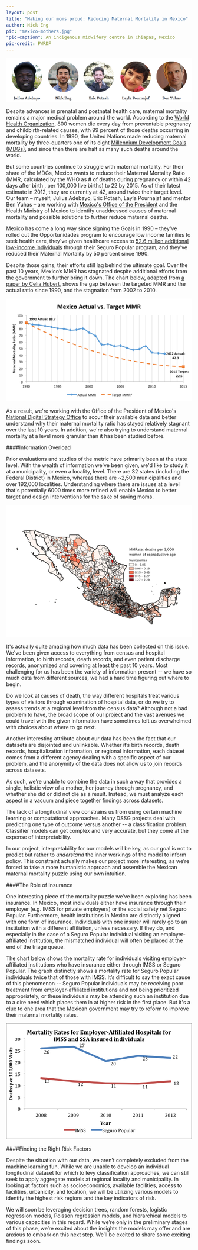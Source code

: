 ```yaml
---
layout: post
title: "Making our moms proud: Reducing Maternal Mortality in Mexico"
author: Nick Eng
pic: "mexico-mothers.jpg"
"pic-caption": An indigenous midwifery centre in Chiapas, Mexico
pic-credit: PWRDF
---
```

<img src="/img/posts/mexico-team.png">

Despite advances in prenatal and postnatal health care, maternal mortality remains a major medical problem around the world. According to the [World Health Organization](http://www.who.int/mediacentre/factsheets/fs348/en/), 800 women die every day from preventable pregnancy and childbirth-related causes, with 99 percent of those deaths occurring in developing countries. In 1990, the United Nations made reducing maternal mortality by three-quarters one of its eight [Millennium Development Goals (MDGs)](http://www.un.org/millenniumgoals/), and since then there are half as many such deaths around the world.

But some countries continue to struggle with maternal mortality. For their share of the MDGs, Mexico wants to reduce their Maternal Mortality Ratio (MMR, calculated by the WHO as # of deaths during pregnancy or within 42 days after birth , per 100,000 live births) to 22 by 2015. As of  their latest estimate in 2012, they are currently at 42, around twice their target level. Our team – myself, Julius Adebayo, Eric Potash, Layla Pournajaf and mentor Ben Yuhas – are working with [Mexico's Office of the President](http://www.presidencia.gob.mx/) and the Health Ministry of Mexico to identify unaddressed causes of maternal mortality and possible solutions to further reduce maternal deaths.

Mexico has come a long way since signing the Goals in 1990 – they've rolled out the Opportunidades program to encourage low income families to seek health care, they've given healthcare access to [52.6 million additional low-income individuals](http://www.thelancet.com/journals/lancet/article/PIIS0140-6736(12)61068-X/abstract) through their Seguro Popular program, and they’ve reduced their Maternal Mortality by 50 percent since 1990. 

Despite those gains, their efforts still lag behind the ultimate goal. Over the past 10 years, Mexico’s MMR has stagnated despite additional efforts from the government to further bring it down. The chart below, adapted from [a paper by Celia Hubert](http://paa2013.princeton.edu/abstracts/131199), shows the gap between the targeted MMR and the actual ratio since 1990, and the stagnation from 2002 to 2010. 

<img src="/img/posts/mexico-rates.png">

As a result, we're working with the Office of the President of Mexico's [National Digital Strategy Office](http://www.presidencia.gob.mx/edn/en/) to scour their available data and better understand why their maternal mortality ratio has stayed relatively stagnant over the last 10 years. In addition, we're also trying to understand maternal mortality at a level more granular than it has been studied before.

####Information Overload

Prior evaluations and studies of the metric have primarily been at the state level. With the wealth of information we've been given, we'd like to study it at a municipality, or even a locality, level. There are 32 states (including the Federal District) in Mexico, whereas there are ~2,500 municipalities and over 192,000 localities. Understanding where there are issues at a level that's potentially 6000 times more refined will enable Mexico to better target and design interventions for the sake of saving moms.

<img src="/img/posts/mexico-municipalities.png">

It's actually quite amazing how much data has been collected on this issue. We've been given access to everything from census and hospital information, to birth records, death records, and even patient discharge records, anonymized and covering at least the past 10 years. Most challenging for us has been the variety of information present -- we have so much data from different sources, we had a hard time figuring out where to begin. 

Do we look at causes of death, the way different hospitals treat various types of visitors through examination of hospital data, or do we try to assess trends at a regional level from the census data? Although not a bad problem to have, the broad scope of our project and the vast avenues we could travel with the given information have sometimes left us overwhelmed with choices about where to go next.

Another interesting attribute about our data has been the fact that our datasets are disjointed and unlinkable. Whether it’s birth records, death records, hospitalization information, or regional information, each dataset comes from a different agency dealing with a specific aspect of our problem, and the anonymity of the data does not allow us to join records across datasets. 

As such, we’re unable to combine the data in such a way that provides a single, holistic view of a mother, her journey through pregnancy, and whether she did or did not die as a result. Instead, we must analyze each aspect in a vacuum and piece together findings across datasets. 

The lack of a longitudinal view constrains us from using certain machine learning or computational approaches. Many DSSG projects deal with predicting one type of outcome versus another -- a classification problem. Classifier models can get complex and very accurate, but they come at the expense of interpretability. 

In our project, interpretability for our models will be key, as our goal is not to predict but rather to *understand* the inner workings of the model to inform policy. This constraint actually makes our project more interesting, as we’re forced to take a more humanistic approach and assemble the Mexican maternal mortality puzzle using our own intuition.

####The Role of Insurance

One interesting piece of the mortality puzzle we’ve been exploring has been insurance. In Mexico, most individuals either have insurance through their employer (e.g. IMSS for private employers) or the social safety net Seguro Popular. Furthermore, health institutions in Mexico are distinctly aligned with one form of insurance. Individuals with one insurer will rarely go to an institution with a different affiliation, unless necessary. If they do, and especially in the case of a Seguro Popular individual visiting an employer-affiliated institution, the mismatched individual will often be placed at the end of the triage queue.

The chart below shows the mortality rate for individuals visiting employer-affiliated institutions who have insurance either through IMSS or Seguro Popular. The graph distinctly shows a mortality rate for Seguro Popular individuals twice that of those with IMSS. It’s difficult to say the exact cause of this phenomenon -- Seguro Popular individuals may be receiving poor treatment from employer-affiliated institutions and not being prioritized appropriately, or these individuals may be attending such an institution due to a dire need which places them in at higher risk in the first place. But it's a clue to one area that the Mexican government may try to reform to improve their maternal mortality rates.

<img src="/img/posts/mexico-insurance.png">

####Finding the Right Risk Factors

Despite the situation with our data, we aren’t completely excluded from the machine learning fun. While we are unable to develop an individual longitudinal dataset for which to levy classification approaches, we can still seek to apply aggregate models at regional locality and municipality. In looking at factors such as socioeconomics, available facilities, access to facilities, urbanicity, and location, we will be utilizing various models to identify the highest risk regions and the key indicators of risk. 

We will soon be leveraging decision trees, random forests, logistic regression models, Poisson regression models, and hierarchical models to various capacities in this regard. While we’re only in the preliminary stages of this phase, we’re excited about the insights the models may offer and are anxious to embark on this next step. We’ll be excited to share some exciting findings soon.

